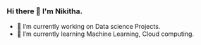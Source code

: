 ### Hi there 👋 I'm Nikitha.
- 🔭 I’m currently working on Data science Projects.
- 🌱 I’m currently learning Machine Learning, Cloud computing.
<!--
**Nikithanatarajan1312/Nikithanatarajan1312** is a ✨ _special_ ✨ repository because its `README.md` (this file) appears on your GitHub profile.

Here are some ideas to get you started:

- 🔭 I’m currently working on Data science Projects.
- 🌱 I’m currently learning Machine Learning, Cloud computing.
- 👯 I’m looking to collaborate on ...
- 🤔 I’m looking for help with ...
- 💬 Ask me about ...
- 📫 How to reach me: ...
- 😄 Pronouns: ...
- ⚡ Fun fact: ...
-->
